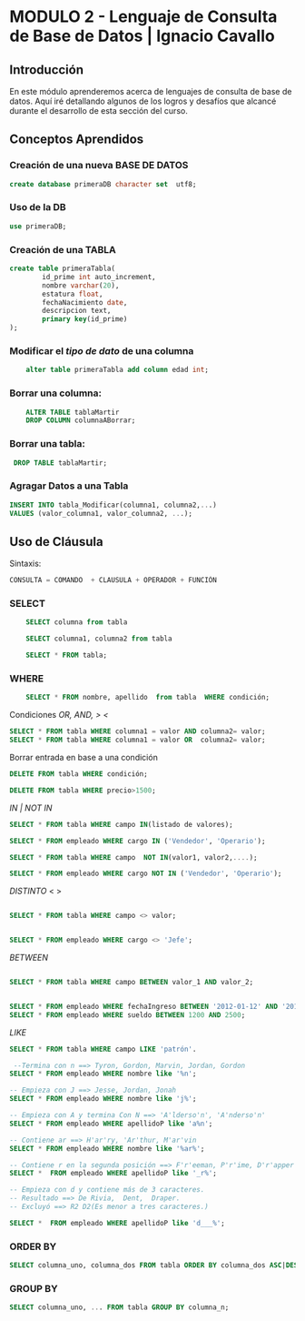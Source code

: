 # MODULO 2 - Lenguaje de Consulta de Base de Datos | Ignacio Cavallo

## Introducción

En este módulo aprenderemos acerca de lenguajes de consulta de base de datos. Aquí iré detallando algunos de los logros y desafíos que alcancé durante el desarrollo de esta sección del curso.

## Conceptos Aprendidos

### Creación de una nueva **BASE DE DATOS**

```sql
create database primeraDB character set  utf8;
```  

### Uso de la DB

```sql  
use primeraDB;
```   

### Creación de una **TABLA**

```sql  
create table primeraTabla(
        id_prime int auto_increment,
        nombre varchar(20),
        estatura float,
        fechaNacimiento date,
        descripcion text,
        primary key(id_prime)
);
```

### Modificar el *tipo de dato* de una columna

```sql  
    alter table primeraTabla add column edad int;
```  

### **Borrar una columna**:

```sql  
    ALTER TABLE tablaMartir
    DROP COLUMN columnaABorrar;
```  

### **Borrar una tabla**:

```sql
 DROP TABLE tablaMartir;
 ```

### **Agragar Datos a una Tabla**

 ```sql
 INSERT INTO tabla_Modificar(columna1, columna2,...)
 VALUES (valor_columna1, valor_columna2, ...);
 ```

## Uso de Cláusula

Sintaxis:

```sql
CONSULTA = COMANDO  + CLAUSULA + OPERADOR + FUNCIÓN
```

### SELECT

```sql
    SELECT columna from tabla

    SELECT columna1, columna2 from tabla

    SELECT * FROM tabla;
```

### WHERE

```sql
    SELECT * FROM nombre, apellido  from tabla  WHERE condición;
```

Condiciones *OR, AND,  > <*

```sql
SELECT * FROM tabla WHERE columna1 = valor AND columna2= valor;
SELECT * FROM tabla WHERE columna1 = valor OR  columna2= valor;
```

Borrar entrada en base a una condición

```sql
DELETE FROM tabla WHERE condición;

DELETE FROM tabla WHERE precio>1500;
```

*IN | NOT IN*

```sql
SELECT * FROM tabla WHERE campo IN(listado de valores);

SELECT * FROM empleado WHERE cargo IN ('Vendedor', 'Operario');

SELECT * FROM tabla WHERE campo  NOT IN(valor1, valor2,....);

SELECT * FROM empleado WHERE cargo NOT IN ('Vendedor', 'Operario');

```

*DISTINTO* < >

```SQL

SELECT * FROM tabla WHERE campo <> valor;


SELECT * FROM empleado WHERE cargo <> 'Jefe';
```


*BETWEEN*

```SQL

SELECT * FROM tabla WHERE campo BETWEEN valor_1 AND valor_2;


SELECT * FROM empleado WHERE fechaIngreso BETWEEN '2012-01-12' AND '2015-05-25';
SELECT * FROM empleado WHERE sueldo BETWEEN 1200 AND 2500;

```

*LIKE*
```SQL
SELECT * FROM tabla WHERE campo LIKE 'patrón'.

 --Termina con n ==> Tyron, Gordon, Marvin, Jordan, Gordon
SELECT * FROM empleado WHERE nombre like '%n'; 

-- Empieza con J ==> Jesse, Jordan, Jonah
SELECT * FROM empleado WHERE nombre like 'j%'; 

-- Empieza con A y termina Con N ==> 'A'lderso'n', 'A'nderso'n'
SELECT * FROM empleado WHERE apellidoP like 'a%n'; 

-- Contiene ar ==> H'ar'ry, 'Ar'thur, M'ar'vin
SELECT * FROM empleado WHERE nombre like '%ar%';

-- Contiene r en la segunda posición ==> F'r'eeman, P'r'ime, D'r'apper 
SELECT *  FROM empleado WHERE apellidoP like '_r%';

-- Empieza con d y contiene más de 3 caracteres.
-- Resultado ==> De Rivia,  Dent,  Draper.
-- Excluyó ==> R2 D2(Es menor a tres caracteres.)

SELECT *  FROM empleado WHERE apellidoP like 'd___%';
```

### ORDER BY
```SQL
SELECT columna_uno, columna_dos FROM tabla ORDER BY columna_dos ASC|DESC;
```

### GROUP BY

```SQL
SELECT columna_uno, ... FROM tabla GROUP BY columna_n;
```
